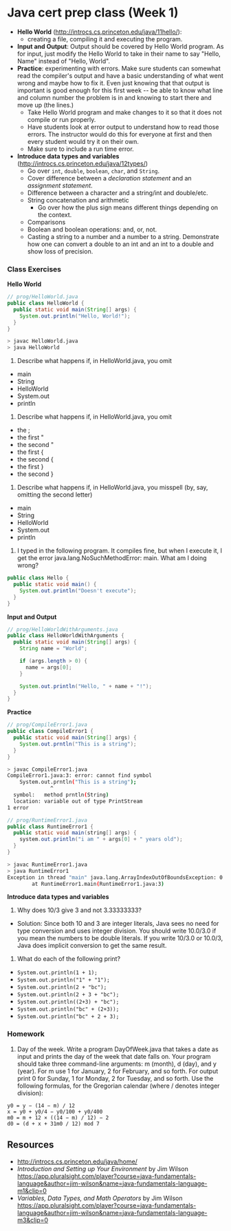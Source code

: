 # Java cert prep class (Week 1)

<title>Java Cert Prep Class - Week 1</title>

<style>
@media print {
  pre {
    border: 1px solid gray;
    page-break-inside: avoid;
  }
}

.break {
  page-break-after: always;
}
</style>

- **Hello World** (http://introcs.cs.princeton.edu/java/11hello/):
  - creating a file, compiling it and executing the program.
- **Input and Output**: Output should be covered by Hello World program. As for
  input, just modify the Hello World to take in their name to say "Hello, Name"
  instead of "Hello, World".
- **Practice**: experimenting with errors. Make sure students can somewhat
  read the compiler's output and have a basic understanding of what went wrong
  and maybe how to fix it. Even just knowing that that output is important is
  good enough for this first week -- be able to know what line and column
  number the problem is in and knowing to start there and move up (the lines.)
  - Take Hello World program and make changes to it so that it does not compile
  or run properly.
  - Have students look at error output to understand how to read those errors.
    The instructor would do this for everyone at first and then every student
    would try it on their own.
  - Make sure to include a run time error.
- **Introduce data types and variables** (http://introcs.cs.princeton.edu/java/12types/)
  - Go over `int`, `double`, `boolean`, `char`, and `String`.
  - Cover difference between a _declaration statement_ and an _assignment statement_.
  - Difference between a character and a string/int and double/etc.
  - String concatenation and arithmetic
    - Go over how the plus sign means different things depending on the context.
  - Comparisons
  - Boolean and boolean operations: and, or, not.
  - Casting a string to a number and a number to a string. Demonstrate how one
    can convert a double to an int and an int to a double and show loss of
    precision.

<div class="break"></div>

### Class Exercises

**Hello World**

```java
// prog/HelloWorld.java
public class HelloWorld {
  public static void main(String[] args) {
    System.out.println("Hello, World!");
  }
}
```

```bash
> javac HelloWorld.java
> java HelloWorld
```

1. Describe what happens if, in HelloWorld.java, you omit
  - main
  - String
  - HelloWorld
  - System.out
  - println
1. Describe what happens if, in HelloWorld.java, you omit
  - the ;
  - the first "
  - the second "
  - the first {
  - the second {
  - the first }
  - the second }
1. Describe what happens if, in HelloWorld.java, you misspell (by, say,
   omitting the second letter)
  - main
  - String
  - HelloWorld
  - System.out
  - println
1. I typed in the following program. It compiles fine, but when I execute it,
   I get the error java.lang.NoSuchMethodError: main. What am I doing wrong?

```java
public class Hello {
  public static void main() {
    System.out.println("Doesn't execute");
  }
}
```

**Input and Output**

```java
// prog/HelloWorldWithArguments.java
public class HelloWorldWithArguments {
  public static void main(String[] args) {
    String name = "World";

    if (args.length > 0) {
      name = args[0];
    }

    System.out.println("Hello, " + name + "!");
  }
}
```

**Practice**

```java
// prog/CompileError1.java
public class CompileError1 {
  public static void main(String[] args) {
    System.out.prntln("This is a string");
  }
}
```

```bash
> javac CompileError1.java
CompileError1.java:3: error: cannot find symbol
    System.out.prntln("This is a string");
              ^
  symbol:   method prntln(String)
  location: variable out of type PrintStream
1 error
```

```java
// prog/RuntimeError1.java
public class RuntimeError1 {
  public static void main(string[] args) {
    system.out.println("i am " + args[0] + " years old");
  }
}
```

```bash
> javac RuntimeError1.java
> java RuntimeError1
Exception in thread "main" java.lang.ArrayIndexOutOfBoundsException: 0
        at RuntimeError1.main(RuntimeError1.java:3)
```

**Introduce data types and variables**

1. Why does 10/3 give 3 and not 3.33333333?
  - Solution: Since both 10 and 3 are integer literals, Java sees no need for
    type conversion and uses integer division. You should write 10.0/3.0 if you
    mean the numbers to be double literals. If you write 10/3.0 or 10.0/3, Java
    does implicit conversion to get the same result.
1. What do each of the following print?
  - <code>System.out.println(1 + 1);</code>
  - <code>System.out.println("1" + "1");</code>
  - <code>System.out.println(2 + "bc");</code>
  - <code>System.out.println(2 + 3 + "bc");</code>
  - <code>System.out.println((2+3) + "bc");</code>
  - <code>System.out.println("bc" + (2+3));</code>
  - <code>System.out.println("bc" + 2 + 3);</code>

### Homework

1. Day of the week. Write a program DayOfWeek.java that takes a date as input
   and prints the day of the week that date falls on. Your program should take
   three command-line arguments: m (month), d (day), and y (year). For m use 1
   for January, 2 for February, and so forth. For output print 0 for Sunday, 1
   for Monday, 2 for Tuesday, and so forth. Use the following formulas, for the
   Gregorian calendar (where / denotes integer division):

```
y0 = y − (14 − m) / 12
x = y0 + y0/4 − y0/100 + y0/400
m0 = m + 12 × ((14 − m) / 12) − 2
d0 = (d + x + 31m0 / 12) mod 7
```

<div class="break"></div>

## Resources

- http://introcs.cs.princeton.edu/java/home/
- _Introduction and Setting up Your Environment_ by Jim Wilson https://app.pluralsight.com/player?course=java-fundamentals-language&author=jim-wilson&name=java-fundamentals-language-m1&clip=0
- _Variables, Data Types, and Math Operators_ by Jim Wilson https://app.pluralsight.com/player?course=java-fundamentals-language&author=jim-wilson&name=java-fundamentals-language-m3&clip=0
